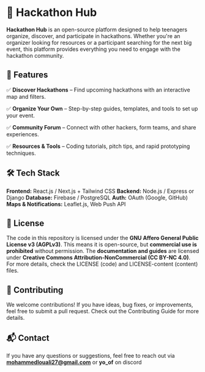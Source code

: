 # 🚀 Hackathon Hub
**Hackathon Hub** is an open-source platform designed to help teenagers organize, discover, and participate in hackathons. Whether you're an organizer looking for resources or a participant searching for the next big event, this platform provides everything you need to engage with the hackathon community.

## 🌟 Features
✅ **Discover Hackathons** – Find upcoming hackathons with an interactive map and filters.

✅ **Organize Your Own** – Step-by-step guides, templates, and tools to set up your event.

✅ **Community Forum** – Connect with other hackers, form teams, and share experiences.

✅ **Resources & Tools** – Coding tutorials, pitch tips, and rapid prototyping techniques.

## 🛠 Tech Stack
**Frontend:** React.js / Next.js + Tailwind CSS
**Backend:** Node.js / Express or Django
**Database:** Firebase / PostgreSQL
**Auth:** OAuth (Google, GitHub)
**Maps & Notifications:** Leaflet.js, Web Push API
## 📜 License
The code in this repository is licensed under the **GNU Affero General Public License v3 (AGPLv3)**.
This means it is open-source, but **commercial use is prohibited** without permission.
The **documentation and guides** are licensed under **Creative Commons Attribution-NonCommercial (CC BY-NC 4.0)**.
For more details, check the LICENSE (code) and LICENSE-content (content) files.

## 🚀 Contributing
We welcome contributions! If you have ideas, bug fixes, or improvements, feel free to submit a pull request. Check out the Contributing Guide for more details.

## 📬 Contact
If you have any questions or suggestions, feel free to reach out via **mohammedlouali27@gmail.com** or **yo_of** on discord
